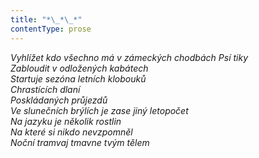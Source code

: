 ```yaml
---
title: "*\_*\_*"
contentType: prose
---
```


_Vyhlížet kdo všechno má v zámeckých chodbách Psí tiky  
Zabloudit v odložených kabátech  
Startuje sezóna letních klobouků  
Chrastících dlaní  
Poskládaných průjezdů  
Ve slunečních brýlích je zase jiný letopočet  
Na jazyku je několik rostlin  
Na které si nikdo nevzpomněl  
Noční tramvaj tmavne tvým tělem_

